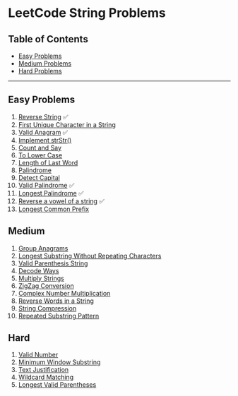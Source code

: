# LeetCode String Problems

## Table of Contents
- [Easy Problems](#easy-problems)
- [Medium Problems](#medium-problems)
- [Hard Problems](#hard-problems)

---

## Easy Problems

1. [Reverse String](https://leetcode.com/problems/reverse-string/) ✅
2. [First Unique Character in a String](https://leetcode.com/problems/first-unique-character-in-a-string/)
3. [Valid Anagram](https://leetcode.com/problems/valid-anagram/) ✅
4. [Implement strStr()](https://leetcode.com/problems/implement-strstr/)
5. [Count and Say](https://leetcode.com/problems/count-and-say/)
6. [To Lower Case](https://leetcode.com/problems/to-lower-case/)
7. [Length of Last Word](https://leetcode.com/problems/length-of-last-word/)
8. [Palindrome](https://leetcode.com/problems/palindrome-linked-list/)
9. [Detect Capital](https://leetcode.com/problems/detect-capital/)
10. [Valid Palindrome](https://leetcode.com/problems/valid-palindrome/) ✅
11. [Longest Palindrome]() ✅
12. [Reverse a vowel of a string]() ✅
13. [Longest Common Prefix]()

## Medium
1. [Group Anagrams](https://leetcode.com/problems/group-anagrams/)
2. [Longest Substring Without Repeating Characters](https://leetcode.com/problems/longest-substring-without-repeating-characters/)
3. [Valid Parenthesis String](https://leetcode.com/problems/valid-parenthesis-string/)
4. [Decode Ways](https://leetcode.com/problems/decode-ways/)
5. [Multiply Strings](https://leetcode.com/problems/multiply-strings/)
6. [ZigZag Conversion](https://leetcode.com/problems/zigzag-conversion/)
7. [Complex Number Multiplication](https://leetcode.com/problems/complex-number-multiplication/)
8. [Reverse Words in a String](https://leetcode.com/problems/reverse-words-in-a-string/)
9. [String Compression](https://leetcode.com/problems/string-compression/)
10. [Repeated Substring Pattern](https://leetcode.com/problems/repeated-substring-pattern/)


## Hard
1. [Valid Number](https://leetcode.com/problems/valid-number/)
2. [Minimum Window Substring](https://leetcode.com/problems/minimum-window-substring/)
3. [Text Justification](https://leetcode.com/problems/text-justification/)
4. [Wildcard Matching](https://leetcode.com/problems/wildcard-matching/)
5. [Longest Valid Parentheses](https://leetcode.com/problems/longest-valid-parentheses/)
